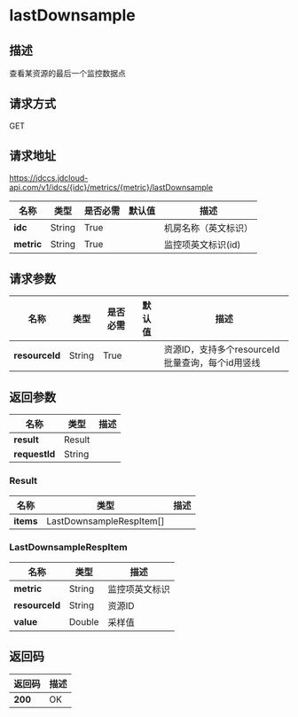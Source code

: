 # lastDownsample


## 描述
查看某资源的最后一个监控数据点

## 请求方式
GET

## 请求地址
https://jdccs.jdcloud-api.com/v1/idcs/{idc}/metrics/{metric}/lastDownsample

|名称|类型|是否必需|默认值|描述|
|---|---|---|---|---|
|**idc**|String|True| |机房名称（英文标识）|
|**metric**|String|True| |监控项英文标识(id)|

## 请求参数
|名称|类型|是否必需|默认值|描述|
|---|---|---|---|---|
|**resourceId**|String|True| |资源ID，支持多个resourceId批量查询，每个id用竖线 | 分隔|


## 返回参数
|名称|类型|描述|
|---|---|---|
|**result**|Result| |
|**requestId**|String| |

### Result
|名称|类型|描述|
|---|---|---|
|**items**|LastDownsampleRespItem[]| |
### LastDownsampleRespItem
|名称|类型|描述|
|---|---|---|
|**metric**|String|监控项英文标识|
|**resourceId**|String|资源ID|
|**value**|Double|采样值|

## 返回码
|返回码|描述|
|---|---|
|**200**|OK|
